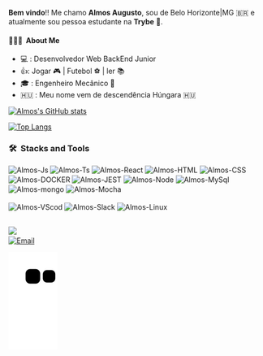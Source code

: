 **Bem vindo**!! Me chamo **Almos Augusto**, sou de Belo Horizonte|MG 🇧🇷 e atualmente sou pessoa estudante na **Trybe** 🚀.

<h4> 👨🏻‍💻 &nbsp;About Me</h4>
      
-  💻 : Desenvolvedor Web BackEnd Junior 
-  👍: Jogar 🎮 | Futebol ⚽ | ler 📚
-  🎓 : Engenheiro Mecânico 🔧
-  🇭🇺 : Meu nome vem de descendência Húngara 🇭🇺


[![Almos's GitHub stats](https://github-readme-stats.vercel.app/api?username=AlmosAugusto)](https://github.com/anuraghazra/github-readme-stats)

[![Top Langs](https://github-readme-stats.vercel.app/api/top-langs/?username=AlmosAugusto)](https://github.com/anuraghazra/github-readme-stats)

  <h3> 🛠 &nbsp;Stacks and Tools</h3>
   <img title="JavaScript"align="center" alt="Almos-Js" height="30" width="40" src="https://cdn.jsdelivr.net/gh/devicons/devicon/icons/javascript/javascript-original.svg">
  <img title="TypeScript"align="center" alt="Almos-Ts" height="30" width="40" src="https://cdn.jsdelivr.net/gh/devicons/devicon/icons/typescript/typescript-original.svg">
  <img title="React"align="center" alt="Almos-React" height="30" width="40" src="https://cdn.jsdelivr.net/gh/devicons/devicon/icons/react/react-original.svg">
  <img title="HTML5"align="center" alt="Almos-HTML" height="30" width="40" src="https://cdn.jsdelivr.net/gh/devicons/devicon/icons/html5/html5-original.svg">
  <img title="CSS3"align="center" alt="Almos-CSS" height="30" width="40" src="https://cdn.jsdelivr.net/gh/devicons/devicon/icons/css3/css3-original.svg">
  <img title="Docker"align="center" alt="Almos-DOCKER" height="70" width="50" src="https://cdn.jsdelivr.net/gh/devicons/devicon/icons/docker/docker-original.svg">
  <img title="Jest"align="center" alt="Almos-JEST" height="25" width="40" src="https://cdn.jsdelivr.net/gh/devicons/devicon/icons/jest/jest-plain.svg">
  <img title="Node"align="center" alt="Almos-Node" height="30" width="40" src="https://cdn.jsdelivr.net/gh/devicons/devicon/icons/nodejs/nodejs-original.svg">
  <img title="MySQL"align="center" alt="Almos-MySql" height="30" width="40" src="https://cdn.jsdelivr.net/gh/devicons/devicon/icons/mysql/mysql-original.svg">
  <img title="MongoDB"align="center" alt="Almos-mongo" height="30" width="40" src="https://cdn.jsdelivr.net/gh/devicons/devicon/icons/mongodb/mongodb-original.svg">
  <img title="Mocha"align="center" alt="Almos-Mocha" height="30" width="40" src="https://cdn.jsdelivr.net/gh/devicons/devicon/icons/mocha/mocha-plain.svg">
 </div>
  <div style="display: inline_block"><br>
 <img title="VScode"align="center" alt="Almos-VScod" height="30" width="40" src="https://cdn.jsdelivr.net/gh/devicons/devicon/icons/vscode/vscode-original.svg">
 <img title="Slack"align="center" alt="Almos-Slack" height="30" width="40" src="https://cdn.jsdelivr.net/gh/devicons/devicon/icons/slack/slack-original.svg">
 <img title="Linux"align="center" alt="Almos-Linux" height="30" width="40" src="https://cdn.jsdelivr.net/gh/devicons/devicon/icons/linux/linux-original.svg">
    
  </div>
  
 ##
 
<div> 
  <a href="https://www.linkedin.com/in/almos-augusto/" target="_blank"><img src="https://img.shields.io/badge/-LinkedIn-%230077B5?style=for-the-badge&logo=linkedin&logoColor=white" target="_blank"></a> 
</div>
<div>  
  <a href="mailto:almos.filho@hotmail.com"><img alt="Email" width="300" src="https://img.shields.io/badge/Email-almos.filho@hotmail.com-blue?style=flat-square&logo=gmail"></a> 
 
  ![Snake animation](https://github.com/AlmosAugusto/AlmosAugusto/blob/output/github-contribution-grid-snake.svg)
 
</div>
